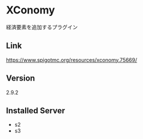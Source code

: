# XConomy
経済要素を追加するプラグイン

## Link
https://www.spigotmc.org/resources/xconomy.75669/

## Version
2.9.2

## Installed Server
- s2
- s3
